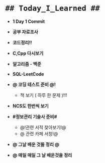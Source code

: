 # `## Today_I_Learned ##`

- **1 Day 1 Commit**
- **공부 자료조사**
- **코드정리!!**
- **C,Cpp 다시보기**
- **알고리즘 - 백준**
- **SQL-LeetCode**
- **@ 코딩 테스트 준비 @!**
  - 책 보기 ( 하루 한 문제 )!!!
- **NCS도 한번씩 보기**
- **#정보관리 기술사 준비#**
  - @!관련 서적 찾아보기!@
  - @ 관련 카페 서칭!@
- **@ 그날 배운 것들 정리 @**

- **@ 매일 매일 그 날 배운것을 정리**
